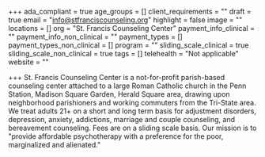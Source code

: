 +++
ada_compliant = true
age_groups = []
client_requirements = ""
draft = true
email = "info@stfranciscounseling.org"
highlight = false
image = ""
locations = []
org = "St. Francis Counseling Center"
payment_info_clinical = ""
payment_info_non_clinical = ""
payment_types = []
payment_types_non_clinical = []
program = ""
sliding_scale_clinical = true
sliding_scale_non_clinical = true
tags = []
telehealth = "Not applicable"
website = ""

+++
St. Francis Counseling Center is a not-for-profit parish-based counseling center attached to a large Roman Catholic church in the Penn Station, Madison Square Garden, Herald Square area, drawing upon neighborhood parishioners and working commuters from the Tri-State area. We treat adults 21+ on a short and long term basis for adjustment disorders, depression, anxiety, addictions, marriage and couple counseling, and bereavement counseling. Fees are on a sliding scale basis. Our mission is to "provide affordable psychotherapy with a preference for the poor, marginalized and alienated."